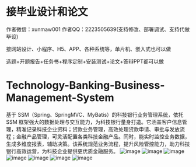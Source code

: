 # 接毕业设计和论文
作者微信：xunmaw001  作者QQ：2223505639(支持修改、部署调试、支持代做毕设)

接网站设计、小程序、H5、APP、各种系统等，单片机、嵌入式也可以做

选题+开题报告+任务书+程序定制+安装测试+论文+答辩PPT都可以做
# Technology-Banking-Business-Management-System
基于 SSM（Spring、SpringMVC、MyBatis）的科技银行业务管理系统，依托 SSM 框架强大的数据处理与交互能力，为科技银行量身打造。它涵盖客户信息管理，精准记录科技企业资料；贷款业务管理，高效处理贷款申请、审批与发放流程；金融产品管理，可灵活配置各类科技金融产品。同时，能实时监控业务数据，生成多维度报表，辅助决策。该系统规范业务流程，提升风险管控能力，助力科技银行高效运营，为科技企业提供更优质金融服务。 
![image](https://github.com/user-attachments/assets/9f219425-b11a-4ddb-a1ee-51ed75d0f8fa)
![image](https://github.com/user-attachments/assets/770c6083-aa8b-43ec-ac3c-0eb69c5cf646)
![image](https://github.com/user-attachments/assets/a5819b08-31ca-45e7-86e5-c06e8caffff6)
![image](https://github.com/user-attachments/assets/1721b358-6baa-48ce-a6ae-258e5f11bf99)
![image](https://github.com/user-attachments/assets/ccec7bc5-1956-493a-af67-bc3428e7ff50)
![image](https://github.com/user-attachments/assets/36fb0111-d898-4203-8145-8a2d223e5055)
![image](https://github.com/user-attachments/assets/65b8e0be-b96f-49d7-8d3e-8e4520e57c85)

